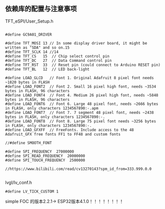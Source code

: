 <!--
 * @Descripttion: 
 * @version: 
 * @Author: congsir
 * @Date: 2022-05-22 23:52:31
 * @LastEditors: Please set LastEditors
 * @LastEditTime: 2022-05-22 23:59:05
-->
## 依赖库的配置与注意事项



TFT_eSPI/User_Setup.h
```

#define GC9A01_DRIVER

#define TFT_MOSI 13 // In some display driver board, it might be written as "SDA" and so on.15
#define TFT_SCLK 14 //14
#define TFT_CS   15  // Chip select control pin
#define TFT_DC   27  // Data Command control pin
#define TFT_RST  33  // Reset pin (could connect to Arduino RESET pin)
#define TFT_BL   12  // LED back-light

#define LOAD_GLCD   // Font 1. Original Adafruit 8 pixel font needs ~1820 bytes in FLASH
#define LOAD_FONT2  // Font 2. Small 16 pixel high font, needs ~3534 bytes in FLASH, 96 characters
#define LOAD_FONT4  // Font 4. Medium 26 pixel high font, needs ~5848 bytes in FLASH, 96 characters
#define LOAD_FONT6  // Font 6. Large 48 pixel font, needs ~2666 bytes in FLASH, only characters 1234567890:-.apm
#define LOAD_FONT7  // Font 7. 7 segment 48 pixel font, needs ~2438 bytes in FLASH, only characters 1234567890:-.
#define LOAD_FONT8  // Font 8. Large 75 pixel font needs ~3256 bytes in FLASH, only characters 1234567890:-.
#define LOAD_GFXFF  // FreeFonts. Include access to the 48 Adafruit_GFX free fonts FF1 to FF48 and custom fonts

//#define SMOOTH_FONT

#define SPI_FREQUENCY  27000000
#define SPI_READ_FREQUENCY  20000000
#define SPI_TOUCH_FREQUENCY  2500000 

//https://www.bilibili.com/read/cv13270143?spm_id_from=333.999.0.0


```
lvgl/lv_conf.h

```
#define LV_TICK_CUSTOM 1

```


simple FOC 的版本2.2.1→ ESP32版本4.1.0！！！！！！！！